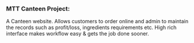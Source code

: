 ### MTT Canteen Project: 

A Canteen website. Allows customers to order online and admin to maintain the records such as profit/loss, ingredients requirements etc. High rich interface makes workflow easy &amp; gets the job done sooner. 
